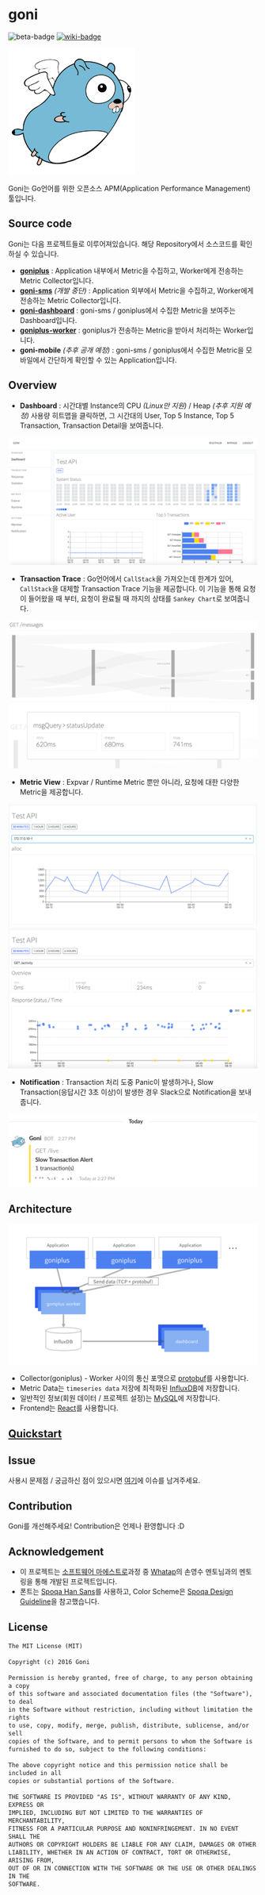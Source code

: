 # goni
![beta-badge](https://img.shields.io/badge/release-beta-yellow.svg) [![wiki-badge](https://img.shields.io/badge/github-wiki-blue.svg)](https://github.com/goniapm/goni/wiki)

![logo](./resource/logo.png)

Goni는 Go언어를 위한 오픈소스 APM(Application Performance Management) 툴입니다.

## Source code

Goni는 다음 프로젝트들로 이루어져있습니다. 해당 Repository에서 소스코드를 확인하실 수 있습니다.
* [**goniplus**](https://github.com/goniapm/goniplus) : Application 내부에서 Metric을 수집하고, Worker에게 전송하는 Metric Collector입니다.
* [**goni-sms**](https://github.com/goniapm/goni-sms) *(개발 중단)* : Application 외부에서 Metric을 수집하고, Worker에게 전송하는 Metric Collector입니다.
* [**goni-dashboard**](https://github.com/goniapm/goni-dashboard) : goni-sms / goniplus에서 수집한 Metric을 보여주는 Dashboard입니다.
* [**goniplus-worker**](https://github.com/goniapm/goniplus-worker) : goniplus가 전송하는 Metric을 받아서 처리하는 Worker입니다.
* **goni-mobile** *(추후 공개 예정)* : goni-sms / goniplus에서 수집한 Metric을 모바일에서 간단하게 확인할 수 있는 Application입니다.

## Overview
- **Dashboard** : 시간대별 Instance의 CPU *(Linux만 지원)* / Heap *(추후 지원 예정)* 사용량 히트맵을 클릭하면, 그 시간대의 User, Top 5 Instance, Top 5 Transaction, Transaction Detail을 보여줍니다.

![overview-dashboard](./resource/overview-dashboard.png)

- **Transaction Trace** : Go언어에서 `CallStack`을 가져오는데 한계가 있어, `CallStack`을 대체할 Transaction Trace 기능을 제공합니다. 이 기능을 통해 요청이 들어왔을 때 부터, 요청이 완료될 때 까지의 상태를 `Sankey Chart`로 보여줍니다.

![overview-transactiontrace-1](./resource/overview-transactiontrace-1.png)
![overview-transactiontrace-2](./resource/overview-transactiontrace-2.png)

- **Metric View** : Expvar / Runtime Metric 뿐만 아니라, 요청에 대한 다양한 Metric을 제공합니다.

![overview-metricview-1](./resource/overview-metricview-1.png)
![overview-metricview-2](./resource/overview-metricview-2.png)

- **Notification** : Transaction 처리 도중 Panic이 발생하거나, Slow Transaction(응답시간 3초 이상)이 발생한 경우 Slack으로 Notification을 보내줍니다.

![overview-notification](./resource/overview-notification.png)

## Architecture
![overview-architecture](./resource/overview-architecture.png)
* Collector(goniplus) - Worker 사이의 통신 포맷으로 [protobuf](https://github.com/google/protobuf)를 사용합니다.
* Metric Data는 `timeseries data` 저장에 최적화된 [InfluxDB](https://influxdata.com/)에 저장합니다.
* 일반적인 정보(회원 데이터 / 프로젝트 설정)는 [MySQL](https://www.mysql.com/)에 저장합니다.
* Frontend는 [React](https://facebook.github.io/react/)를 사용합니다.

## [Quickstart](https://github.com/goniapm/goni/wiki/Quickstart)

## Issue
사용시 문제점 / 궁금하신 점이 있으시면 [여기](https://github.com/goniapm/goni/issues)에 이슈를 남겨주세요.

## Contribution
Goni를 개선해주세요! Contribution은 언제나 환영합니다 :D

## Acknowledgement

* 이 프로젝트는 [소프트웨어 마에스트로](http://swmaestro.kr)과정 중 [Whatap](https://whatap.io)의 손영수 멘토님과의 멘토링을 통해 개발된 프로젝트입니다.
* 폰트는 [Spoqa Han Sans](http://spoqa.github.io/spoqa-han-sans/)를 사용하고, Color Scheme은 [Spoqa Design Guideline](http://bi.spoqa.com/color.html)을 참고했습니다.

## License
```
The MIT License (MIT)

Copyright (c) 2016 Goni

Permission is hereby granted, free of charge, to any person obtaining a copy
of this software and associated documentation files (the "Software"), to deal
in the Software without restriction, including without limitation the rights
to use, copy, modify, merge, publish, distribute, sublicense, and/or sell
copies of the Software, and to permit persons to whom the Software is
furnished to do so, subject to the following conditions:

The above copyright notice and this permission notice shall be included in all
copies or substantial portions of the Software.

THE SOFTWARE IS PROVIDED "AS IS", WITHOUT WARRANTY OF ANY KIND, EXPRESS OR
IMPLIED, INCLUDING BUT NOT LIMITED TO THE WARRANTIES OF MERCHANTABILITY,
FITNESS FOR A PARTICULAR PURPOSE AND NONINFRINGEMENT. IN NO EVENT SHALL THE
AUTHORS OR COPYRIGHT HOLDERS BE LIABLE FOR ANY CLAIM, DAMAGES OR OTHER
LIABILITY, WHETHER IN AN ACTION OF CONTRACT, TORT OR OTHERWISE, ARISING FROM,
OUT OF OR IN CONNECTION WITH THE SOFTWARE OR THE USE OR OTHER DEALINGS IN THE
SOFTWARE.
```

